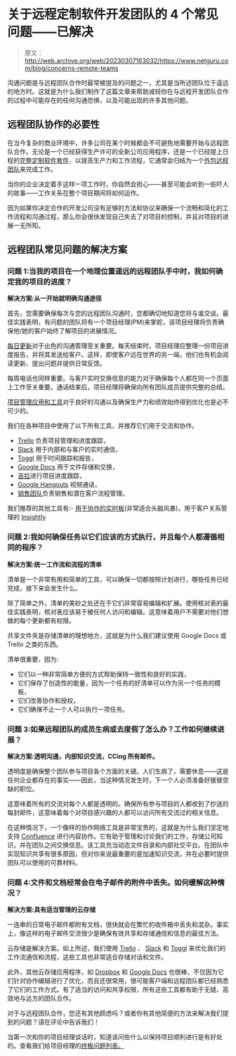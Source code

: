 # 关于远程定制软件开发团队的 4 个常见问题——已解决

> 原文：<http://web.archive.org/web/20230307163032/https://www.netguru.com/blog/concerns-remote-teams>

 沟通问题是与远程团队合作时最常被提及的问题之一，尤其是当所述团队位于遥远的地方时。这就是为什么我们制作了这篇文章来帮助减轻你在与远程开发团队合作的过程中可能存在的任何沟通恐惧，以及可能出现的许多其他问题。

## 远程团队协作的必要性

在当今复杂的商业环境中，许多公司在某个时候都会不可避免地需要开始与远程团队合作。无论是一个已经获得生产许可的全新公司应用程序，还是一个已经提上日程的[完整定制软件套件](/web/20221201173433/https://www.netguru.com/services/bespoke-software-development)，以提高生产力和工作流程，它通常会归结为一个[外包远程团队](/web/20221201173433/https://www.netguru.com/services/software-development-outsourcing)来完成工作。

当你的企业决定着手这样一项工作时，你自然会担心——甚至可能会听到一些吓人的故事——工作关系在整个项目期间将如何运作。

因为如果你决定合作的开发公司没有足够的方法和协议来确保一个流畅和简化的工作流程和沟通过程，那么你会很快发现自己失去了对项目的控制，并且对项目的进展一无所知。

## 远程团队常见问题的解决方案

### 问题 1:当我的项目在一个地理位置遥远的远程团队手中时，我如何确定我的项目的进度？

**解决方案:从一开始就明确沟通途径**

首先，您需要确保每次与您的远程团队沟通时，您都确切地知道您将与谁交谈。最佳实践表明，有问题的团队将有一个项目经理(PM)来掌舵，该项目经理将负责确保他/她的客户始终了解项目的进展情况。

[每日更新](http://web.archive.org/web/20221201173433/https://www.netguru.com/blog/working-distant-time-zones-remote)对于出色的沟通管理至关重要。每天结束时，项目经理应整理一份项目进度报告，并将其发送给客户。这样，即使客户远在世界的另一端，他们也有机会阅读更新、提出问题并提供日常反馈。

每周电话也同样重要。与客户实时交换信息的能力对于确保每个人都在同一个页面上工作至关重要。通话结束后，项目经理将确保向所有团队成员提供完整的总结。

[项目管理应用和工具](http://web.archive.org/web/20221201173433/https://www.netguru.com/blog/5-remote-team-management-apps-to-roc)对于良好的沟通以及确保生产力和绩效始终得到优化也是必不可少的。

我们在各种项目中使用了以下所有工具，并推荐它们用于交流和协作。

*   [Trello](http://web.archive.org/web/20221201173433/https://trello.com/tour) 负责项目管理和进度跟踪，
*   [Slack](http://web.archive.org/web/20221201173433/https://slack.com/) 用于内部和与客户的实时通信，
*   [Toggl](http://web.archive.org/web/20221201173433/https://toggl.com/) 用于时间跟踪和报告，
*   [Google Docs](http://web.archive.org/web/20221201173433/https://www.google.com/docs/about/) 用于文件存储和交换，
*   [吉拉](http://web.archive.org/web/20221201173433/https://www.netguru.com/blog/why-we-switched-from-pivotal-tracker-to-jira)进行项目进度跟踪，
*   [Google Hangouts](http://web.archive.org/web/20221201173433/http://www.google.com/+/learnmore/hangouts/) 视频通话，
*   [销售团队](http://web.archive.org/web/20221201173433/http://www.salesforce.com/eu/?ir=1)负责销售和潜在客户流程管理。

我们推荐的其他工具有:- [用于协作的实时板](http://web.archive.org/web/20221201173433/https://realtimeboard.com/)(非常适合头脑风暴)，用于客户关系管理的 [Insightly](http://web.archive.org/web/20221201173433/https://www.insightly.com/)

### 问题 2:我如何确保任务以它们应该的方式执行，并且每个人都遵循相同的程序？

**解决方案:统一工作流和流程的清单**

清单是一个非常有用和简单的工具，可以确保一切都按照计划进行，哪些任务已经完成，接下来会发生什么。

除了简单之外，清单的美妙之处还在于它们非常容易编辑和扩展。使用核对表的最佳实践表明，核对表应该易于被任何人访问和编辑。这意味着用户不需要对他们想做的每个更新都有权限。

共享文件夹是存储清单的理想地方，这就是为什么我们建议使用 Google Docs 或 Trello 之类的东西。

清单很重要，因为:

*   它们以一种非常简单方便的方式帮助保持一致性和良好的实践，
*   它们保存了创造性的能量，因为一个任务的好清单可以作为另一个任务的模板，
*   它们改善协作和授权，
*   它们确保不止一个人可以执行一项任务。

### 问题 3:如果远程团队的成员生病或去度假了怎么办？工作如何继续进展？

**解决方案:透明沟通，内部知识交流，CCing 所有邮件。**

透明度是确保整个团队参与项目各个方面的关键。人们生病了，需要休息——这是任何企业都存在的事实——因此，当这种情况发生时，下一个人必须准备好接替空缺的职位。

这意味着所有的交流对每个人都是透明的。确保所有参与项目的人都收到了抄送的每封邮件，这意味着每个对项目感兴趣的人都可以访问所有交流过的相关信息。

在这种情况下，一个像样的协作网络工具是非常宝贵的，这就是为什么我们坚定地支持 [Confluence](http://web.archive.org/web/20221201173433/https://www.netguru.com/blog/knowledge-exchange-confluence) 进行内容协作。它有助于管理和讨论我们的工作，存储公司知识，并在团队之间交换信息。该工具充当动态文件目录和内部社交平台。在团队中实现知识共享有很多原因，但对你来说最重要的是加速知识交流，并在必要时提供团队可以使用的可靠材料。

### 问题 4:文件和文档经常会在电子邮件的附件中丢失。如何缓解这种情况？

**解决方案:具有适当管理的云存储**

一连串的日常电子邮件都附有文档，很快就会在繁忙的收件箱中丢失和混杂。事实上，像这样的电子邮件交流很少是确保有效共享和存储通信和信息的最佳方法。

云存储是解决方案。如上所述，我们使用 [Trello](http://web.archive.org/web/20221201173433/https://trello.com/tour) 、 [Slack](http://web.archive.org/web/20221201173433/https://slack.com/) 和 [Toggl](http://web.archive.org/web/20221201173433/https://www.toggle.com/) 来优化我们的工作流通信和流程，这些工具也非常适合存储对话和文件。

此外，其他云存储应用程序，如 [Dropbox](http://web.archive.org/web/20221201173433/https://www.dropbox.com/) 和 [Google Docs](http://web.archive.org/web/20221201173433/https://support.google.com/docs/answer/49008?hl=en) 也很棒，不仅因为它们针对协作编辑进行了优化，而且还很常用，很可能客户端和远程团队都已经熟悉了它们的工作方式。有了适当的访问和共享权限，所有这些工具都有助于无缝、高效地与远方的团队合作。

对于与远程团队合作，您还有其他顾虑吗？或者你有其他简便的方法来解决我们提到的问题？请在评论中告诉我们！

当第一次和你的项目经理谈话时，知道该问些什么以保持项目顺利进行是有好处的。查看我们给项目经理的[终极问题列表。](http://web.archive.org/web/20221201173433/https://www.netguru.com/blog/10-questions-to-project-manager)